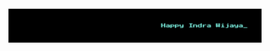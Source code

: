 [![Header](https://raw.githubusercontent.com/hiwijaya/hiwijaya/master/img/header.png "hiwijaya.com")](https://hiwijaya.com/)
